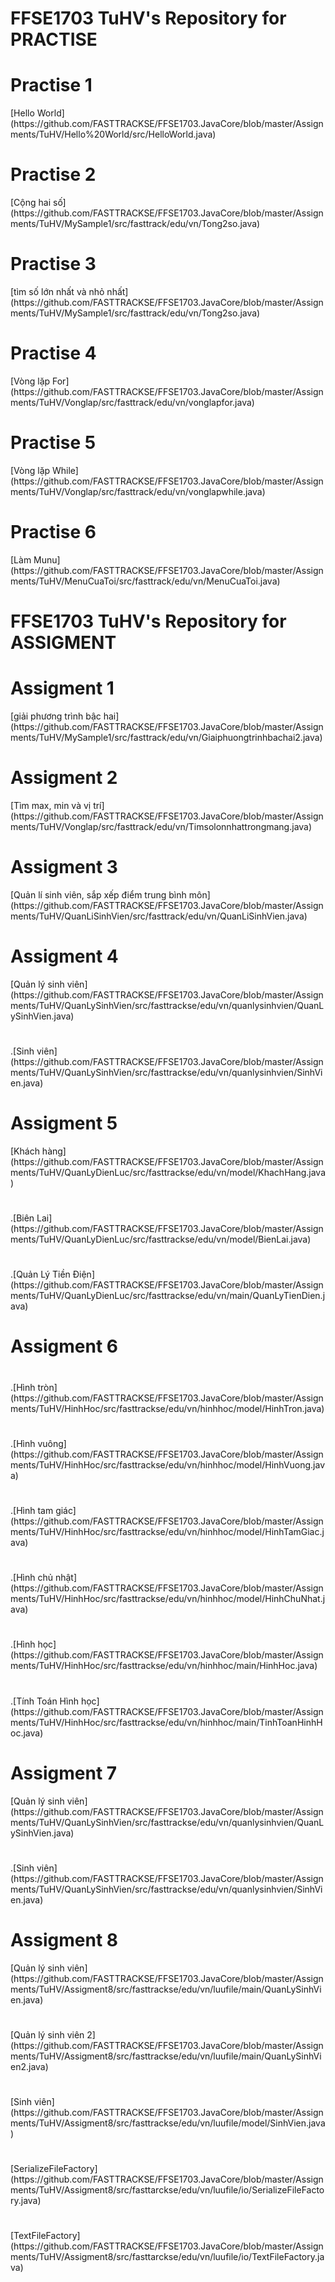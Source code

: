 # FFSE1703 TuHV's Repository for PRACTISE
<h1>Practise 1</h1>[Hello World]
(https://github.com/FASTTRACKSE/FFSE1703.JavaCore/blob/master/Assignments/TuHV/Hello%20World/src/HelloWorld.java)
<h1>Practise 2</h1>[Cộng hai số]
(https://github.com/FASTTRACKSE/FFSE1703.JavaCore/blob/master/Assignments/TuHV/MySample1/src/fasttrack/edu/vn/Tong2so.java)
<h1>Practise 3</h1>  [tìm số lớn nhất và nhỏ nhất]
(https://github.com/FASTTRACKSE/FFSE1703.JavaCore/blob/master/Assignments/TuHV/MySample1/src/fasttrack/edu/vn/Tong2so.java)
<h1>Practise 4</h1> [Vòng lặp For]
(https://github.com/FASTTRACKSE/FFSE1703.JavaCore/blob/master/Assignments/TuHV/Vonglap/src/fasttrack/edu/vn/vonglapfor.java)
<h1>Practise 5</h1> [Vòng lặp While]
(https://github.com/FASTTRACKSE/FFSE1703.JavaCore/blob/master/Assignments/TuHV/Vonglap/src/fasttrack/edu/vn/vonglapwhile.java)
<h1>Practise 6</h1> [Làm Munu]
(https://github.com/FASTTRACKSE/FFSE1703.JavaCore/blob/master/Assignments/TuHV/MenuCuaToi/src/fasttrack/edu/vn/MenuCuaToi.java)
<h1> FFSE1703 TuHV's Repository for ASSIGMENT</h1>
<h1>Assigment 1</h1>  [giải phương trình bậc hai]
(https://github.com/FASTTRACKSE/FFSE1703.JavaCore/blob/master/Assignments/TuHV/MySample1/src/fasttrack/edu/vn/Giaiphuongtrinhbachai2.java)
<h1>Assigment 2</h1>  [Tìm max, min và vị trí]
(https://github.com/FASTTRACKSE/FFSE1703.JavaCore/blob/master/Assignments/TuHV/Vonglap/src/fasttrack/edu/vn/Timsolonnhattrongmang.java)
<h1>Assigment 3</h1>  [Quản lí sinh viên, sắp xếp điểm trung bình môn]
(https://github.com/FASTTRACKSE/FFSE1703.JavaCore/blob/master/Assignments/TuHV/QuanLiSinhVien/src/fasttrack/edu/vn/QuanLiSinhVien.java)
<h1>Assigment 4</h1>[Quản lý sinh viên]
(https://github.com/FASTTRACKSE/FFSE1703.JavaCore/blob/master/Assignments/TuHV/QuanLySinhVien/src/fasttrackse/edu/vn/quanlysinhvien/QuanLySinhVien.java)
 <h1></h1>.[Sinh viên]
(https://github.com/FASTTRACKSE/FFSE1703.JavaCore/blob/master/Assignments/TuHV/QuanLySinhVien/src/fasttrackse/edu/vn/quanlysinhvien/SinhVien.java)
<h1>Assigment 5</h1> [Khách hàng]
(https://github.com/FASTTRACKSE/FFSE1703.JavaCore/blob/master/Assignments/TuHV/QuanLyDienLuc/src/fasttrackse/edu/vn/model/KhachHang.java)
 <h1></h1>.[Biên Lai]
 (https://github.com/FASTTRACKSE/FFSE1703.JavaCore/blob/master/Assignments/TuHV/QuanLyDienLuc/src/fasttrackse/edu/vn/model/BienLai.java)
 <h1></h1>.[Quản Lý Tiền Điện]
 (https://github.com/FASTTRACKSE/FFSE1703.JavaCore/blob/master/Assignments/TuHV/QuanLyDienLuc/src/fasttrackse/edu/vn/main/QuanLyTienDien.java)
 <h1>Assigment 6</h1>
 <h1></h1>.[Hình tròn]
 (https://github.com/FASTTRACKSE/FFSE1703.JavaCore/blob/master/Assignments/TuHV/HinhHoc/src/fasttrackse/edu/vn/hinhhoc/model/HinhTron.java)
 <h1></h1>.[Hình vuông]
 (https://github.com/FASTTRACKSE/FFSE1703.JavaCore/blob/master/Assignments/TuHV/HinhHoc/src/fasttrackse/edu/vn/hinhhoc/model/HinhVuong.java)
 <h1></h1>.[Hình tam giác]
 (https://github.com/FASTTRACKSE/FFSE1703.JavaCore/blob/master/Assignments/TuHV/HinhHoc/src/fasttrackse/edu/vn/hinhhoc/model/HinhTamGiac.java)
  <h1></h1>.[Hình chủ nhật]
  (https://github.com/FASTTRACKSE/FFSE1703.JavaCore/blob/master/Assignments/TuHV/HinhHoc/src/fasttrackse/edu/vn/hinhhoc/model/HinhChuNhat.java)
   <h1></h1>.[Hình học]
   (https://github.com/FASTTRACKSE/FFSE1703.JavaCore/blob/master/Assignments/TuHV/HinhHoc/src/fasttrackse/edu/vn/hinhhoc/main/HinhHoc.java)

   <h1></h1>.[Tính Toán  Hình học]
   (https://github.com/FASTTRACKSE/FFSE1703.JavaCore/blob/master/Assignments/TuHV/HinhHoc/src/fasttrackse/edu/vn/hinhhoc/main/TinhToanHinhHoc.java)
   <h1>Assigment 7</h1>[Quản lý sinh viên]
(https://github.com/FASTTRACKSE/FFSE1703.JavaCore/blob/master/Assignments/TuHV/QuanLySinhVien/src/fasttrackse/edu/vn/quanlysinhvien/QuanLySinhVien.java)
 <h1></h1>.[Sinh viên]
(https://github.com/FASTTRACKSE/FFSE1703.JavaCore/blob/master/Assignments/TuHV/QuanLySinhVien/src/fasttrackse/edu/vn/quanlysinhvien/SinhVien.java)
<h1>Assigment 8</h1> [Quản lý sinh viên]
(https://github.com/FASTTRACKSE/FFSE1703.JavaCore/blob/master/Assignments/TuHV/Assigment8/src/fasttrackse/edu/vn/luufile/main/QuanLySinhVien.java)
<h1></h1>[Quản lý sinh viên 2]
(https://github.com/FASTTRACKSE/FFSE1703.JavaCore/blob/master/Assignments/TuHV/Assigment8/src/fasttrackse/edu/vn/luufile/main/QuanLySinhVien2.java)
<h1></h1>[Sinh viên]
(https://github.com/FASTTRACKSE/FFSE1703.JavaCore/blob/master/Assignments/TuHV/Assigment8/src/fasttrackse/edu/vn/luufile/model/SinhVien.java)
<h1></h1>[SerializeFileFactory]
(https://github.com/FASTTRACKSE/FFSE1703.JavaCore/blob/master/Assignments/TuHV/Assigment8/src/fasttarckse/edu/vn/luufile/io/SerializeFileFactory.java)
<h1></h1>[TextFileFactory]
(https://github.com/FASTTRACKSE/FFSE1703.JavaCore/blob/master/Assignments/TuHV/Assigment8/src/fasttarckse/edu/vn/luufile/io/TextFileFactory.java)

  
 
 
 
